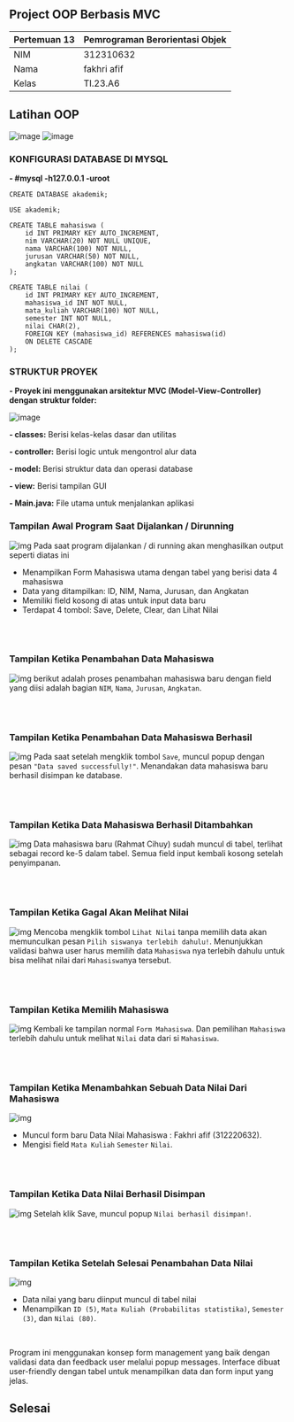 ## Project OOP Berbasis MVC
| Pertemuan 13  |  Pemrograman Berorientasi Objek  
|-------|---------
| NIM   | 312310632
| Nama  | fakhri afif
| Kelas | TI.23.A6


## Latihan OOP
![image](mvc/ss.png)
![image](mvc/ss0.png)


### KONFIGURASI DATABASE DI MYSQL

**- #mysql -h127.0.0.1 -uroot**

```
CREATE DATABASE akademik;
```
```
USE akademik;
```
```
CREATE TABLE mahasiswa (
    id INT PRIMARY KEY AUTO_INCREMENT,
    nim VARCHAR(20) NOT NULL UNIQUE,
    nama VARCHAR(100) NOT NULL,
    jurusan VARCHAR(50) NOT NULL,
    angkatan VARCHAR(100) NOT NULL
);
```
```
CREATE TABLE nilai (
    id INT PRIMARY KEY AUTO_INCREMENT,
    mahasiswa_id INT NOT NULL,
    mata_kuliah VARCHAR(100) NOT NULL,
    semester INT NOT NULL,
    nilai CHAR(2),
    FOREIGN KEY (mahasiswa_id) REFERENCES mahasiswa(id)
    ON DELETE CASCADE
);
```

### STRUKTUR PROYEK

**- Proyek ini menggunakan arsitektur MVC (Model-View-Controller) dengan struktur folder:**

![image](ss/ss1.png)

**- classes:** Berisi kelas-kelas dasar dan utilitas

**- controller:** Berisi logic untuk mengontrol alur data

**- model:** Berisi struktur data dan operasi database

**- view:** Berisi tampilan GUI

**- Main.java:** File utama untuk menjalankan aplikasi


### Tampilan Awal Program Saat Dijalankan / Dirunning
![img](mvc/ss2.png)
Pada saat program dijalankan / di running akan menghasilkan output seperti diatas ini
- Menampilkan Form Mahasiswa utama dengan tabel yang berisi data 4 mahasiswa
- Data yang ditampilkan: ID, NIM, Nama, Jurusan, dan Angkatan
- Memiliki field kosong di atas untuk input data baru
- Terdapat 4 tombol: Save, Delete, Clear, dan Lihat Nilai

<br> <br>


### Tampilan Ketika Penambahan Data Mahasiswa
![img](mvc/ss3.png)
berikut adalah proses penambahan mahasiswa baru dengan field yang diisi adalah bagian `NIM`, `Nama`, `Jurusan`, `Angkatan`.

<br> <br>


### Tampilan Ketika Penambahan Data Mahasiswa Berhasil
![img](mvc/ss4.png)
Pada saat setelah mengklik tombol `Save`, muncul popup dengan pesan `"Data saved successfully!"`. Menandakan data mahasiswa baru berhasil disimpan ke database.

<br> <br>


### Tampilan Ketika Data Mahasiswa Berhasil Ditambahkan
![img](mvc/ss5.png)
Data mahasiswa baru (Rahmat Cihuy) sudah muncul di tabel, terlihat sebagai record ke-5 dalam tabel. Semua field input kembali kosong setelah penyimpanan.

<br> <br>


### Tampilan Ketika Gagal Akan Melihat Nilai
![img](mvc/ss6.png)
Mencoba mengklik tombol `Lihat Nilai` tanpa memilih data akan memunculkan pesan `Pilih siswanya terlebih dahulu!`. Menunjukkan validasi bahwa user harus memilih data `Mahasiswa` nya terlebih dahulu untuk bisa melihat nilai dari `Mahasiswa`nya tersebut.

<br> <br>


### Tampilan Ketika Memilih Mahasiswa
![img](mvc/ss7.png)
Kembali ke tampilan normal `Form Mahasiswa`. Dan pemilihan `Mahasiswa` terlebih dahulu untuk melihat `Nilai` data dari si `Mahasiswa`.

<br> <br>


### Tampilan Ketika Menambahkan Sebuah Data Nilai Dari Mahasiswa
![img](mvc/ss8.png)
- Muncul form baru Data Nilai Mahasiswa : Fakhri afif (312220632).
- Mengisi field `Mata Kuliah` `Semester` `Nilai`.

<br> <br>


### Tampilan Ketika Data Nilai Berhasil Disimpan 
![img](mvc/ss9.png)
Setelah klik Save, muncul popup `Nilai berhasil disimpan!`.

<br> <br>


### Tampilan Ketika Setelah Selesai Penambahan Data Nilai
![img](mvc/ss10.png)
- Data nilai yang baru diinput muncul di tabel nilai
- Menampilkan `ID (5)`, `Mata Kuliah (Probabilitas statistika)`, `Semester (3)`, dan `Nilai (80)`.

<br>


Program ini menggunakan konsep form management yang baik dengan validasi data dan feedback user melalui popup messages. Interface dibuat user-friendly dengan tabel untuk menampilkan data dan form input yang jelas.


## Selesai
